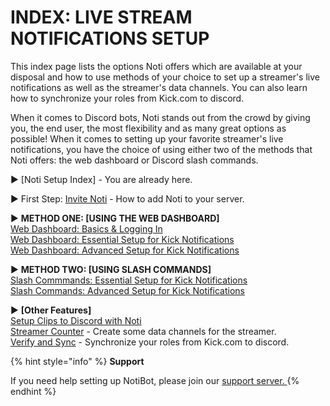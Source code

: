 # INDEX: LIVE STREAM NOTIFICATIONS SETUP

This index page lists the options Noti offers which are available at your disposal and how to use methods of your choice to set up a streamer's live notifications as well as the streamer's data channels. You can also learn how to synchronize your roles from Kick.com to discord.

When it comes to Discord bots, Noti stands out from the crowd by giving you, the end user, the most flexibility and as many great options as possible! When it comes to setting up your favorite streamer's live notifications, you have the choice of using either two of the methods that Noti offers: the web dashboard or Discord slash commands.


► [Noti Setup Index] - You are already here.

► First Step: [Invite Noti](https://doc.notibot.app/live-stream-notifications-setup/invite-noti) - How to add  Noti to your server.

► **METHOD ONE: [USING THE WEB DASHBOARD]** \
[Web Dashboard: Basics & Logging In](setup/dashboard/dashboard.md) \
[Web Dashboard: Essential Setup for Kick Notifications](setup/dashboard/dashboard-setup-for-kick.md) \
[Web Dashboard: Advanced Setup for Kick Notifications](setup/dashboard/dashboard-advanced-setup-for-kick.md)

► **METHOD TWO: [USING SLASH COMMANDS]** \
[Slash Commmands: Essential Setup for Kick Notifications](setup/setup/streamer.md) \
[Slash Commands: Advanced Setup for Kick Notifications](setup/setup/streamer-setup-advanced-slash-commands.md)

<!--
[Streamer Setup (using slash commands) ](streamer.md)- Setup a streamer using Noti's slash command interface. \
[Streamer Setup (using web dashboard) ](streamer-setup-web-dashboard.md)- Setup a streamer using Noti's web dashboard interface. \
-->


► **[Other Features]** \
[Setup Clips to Discord with Noti](setup-clips-to-discord-with-noti.md) \
[Streamer Counter](streamer-counter.md) - Create some data channels for the streamer. \
[Verify and Sync](../../verify-and-sync.md) - Synchronize your roles from Kick.com to discord.

{% hint style="info" %}
**Support**

If you need help setting up NotiBot, please join our [support server. ](https://discord.com/invite/xq6F6ZkUte)
{% endhint %}
